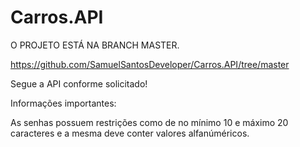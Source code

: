 # Carros.API

O PROJETO ESTÁ NA BRANCH MASTER.

https://github.com/SamuelSantosDeveloper/Carros.API/tree/master

Segue a API conforme solicitado!

Informações importantes:

As senhas possuem restrições como de no mínimo 10 e máximo 20 caracteres e a mesma deve conter valores alfanúméricos.

